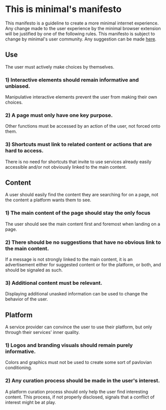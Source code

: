 # This is minimal's manifesto

This manifesto is a guideline to create a more minimal internet experience. Any change made to the user experience by the minimal browser extension will be justified by one of the following rules.
This manifesto is subject to change by minimal's user community. Any suggestion can be made [here](https://gitlab.com/minimal-internet-experience/minimal/issues).

## Use
The user must actively make choices by themselves.

### 1) Interactive elements should remain informative and unbiased.
Manipulative interactive elements prevent the user from making their own choices.

### 2) A page must only have one key purpose.
Other functions must be accessed by an action of the user, not forced onto them.

### 3) Shortcuts must link to related content or actions that are hard to access.
There is no need for shortcuts that invite to use services already easily accessible and/or not obviously linked to the main content.

## Content
A user should easily find the content they are searching for on a page, not the content a platform wants them to see.

### 1) The main content of the page should stay the only focus
The user should see the main content first and foremost when landing on a page.

### 2) There should be no suggestions that have no obvious link to the main content.
If a message is not strongly linked to the main content, it is an advertisement either for suggested content or for the platform, or both, and should be signaled as such.

### 3) Additional content must be relevant.  
Displaying additional unasked information can be used to change the behavior of the user.

## Platform
A service provider can convince the user to use their platform, but only through their services' inner quality.

### 1) Logos and branding visuals should remain purely informative.
Colors and graphics must not be used to create some sort of pavlovian conditioning.

### 2) Any curation process should be made in the user's interest.
A platform curation process should only help the user find interesting content. This process, if not properly disclosed, signals that a conflict of interest might be at play.


